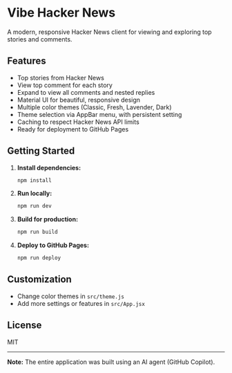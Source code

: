 # Vibe Hacker News

A modern, responsive Hacker News client for viewing and exploring top stories and comments.

## Features
- Top stories from Hacker News
- View top comment for each story
- Expand to view all comments and nested replies
- Material UI for beautiful, responsive design
- Multiple color themes (Classic, Fresh, Lavender, Dark)
- Theme selection via AppBar menu, with persistent setting
- Caching to respect Hacker News API limits
- Ready for deployment to GitHub Pages

## Getting Started
1. **Install dependencies:**
	```sh
	npm install
	```
2. **Run locally:**
	```sh
	npm run dev
	```
3. **Build for production:**
	```sh
	npm run build
	```
4. **Deploy to GitHub Pages:**
	```sh
	npm run deploy
	```

## Customization
- Change color themes in `src/theme.js`
- Add more settings or features in `src/App.jsx`

## License
MIT

---

**Note:** The entire application was built using an AI agent (GitHub Copilot).
